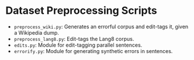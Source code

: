 # Dataset Preprocessing Scripts
- `preprocess_wiki.py`: Generates an errorful corpus and edit-tags it, given a Wikipedia dump.
- `preprocess_lang8.py`: Edit-tags the Lang8 corpus.
- `edits.py`: Module for edit-tagging parallel sentences.
- `errorify.py`: Module for generating synthetic errors in sentences.
